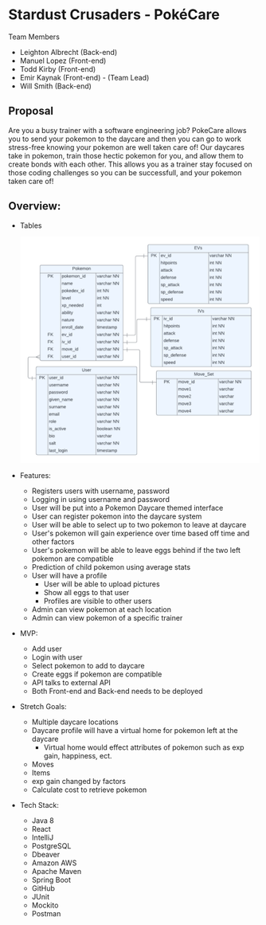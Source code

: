 # Stardust Crusaders - PokéCare

Team Members

- Leighton Albrecht (Back-end)
- Manuel Lopez (Front-end)
- Todd Kirby (Front-end)
- Emir Kaynak (Front-end) - (Team Lead)
- Will Smith (Back-end)

## Proposal
Are you a busy trainer with a software engineering job? PokeCare allows you to send your pokemon to the daycare and
 then you can go to work stress-free knowing your pokemon are well taken care of! Our daycares take in pokemon,
 train those hectic pokemon for you, and allow them to create bonds with each other.
 This allows you as a trainer stay focused on those coding challenges so you can be successfull, and your pokemon taken care of!

## Overview: 

- Tables
	
	![ERD](PokeCareERDv1.1.png)

- Features:

	- Registers users with username, password
	- Logging in using username and password
	- User will be put into a Pokemon Daycare themed interface
	- User can register pokemon into the daycare system
	- User will be able to select up to two pokemon to leave at daycare
	- User's pokemon will gain experience over time based off time and other factors
	- User's pokemon will be able to leave eggs behind if the two left pokemon are compatible
	- Prediction of child pokemon using average stats
	- User will have a profile
		- User will be able to upload pictures
		- Show all eggs to that user
		- Profiles are visible to other users
	- Admin can view pokemon at each location
	- Admin can view pokemon of a specific trainer 

- MVP:

	- Add user
	- Login with user
	- Select pokemon to add to daycare
	- Create eggs if pokemon are compatible
	- API talks to external API
	- Both Front-end and Back-end needs to be deployed

- Stretch Goals:
	- Multiple daycare locations
	- Daycare profile will have a virtual home for pokemon left at the daycare
		- Virtual home would effect attributes of pokemon such as exp gain, happiness, ect.
	- Moves
	- Items
	- exp gain changed by factors
	- Calculate cost to retrieve pokemon


- Tech Stack:

	- Java 8
	- React
	- IntelliJ
	- PostgreSQL
	- Dbeaver
	- Amazon AWS
	- Apache Maven
 	- Spring Boot
	- GitHub
	- JUnit
	- Mockito
	- Postman

